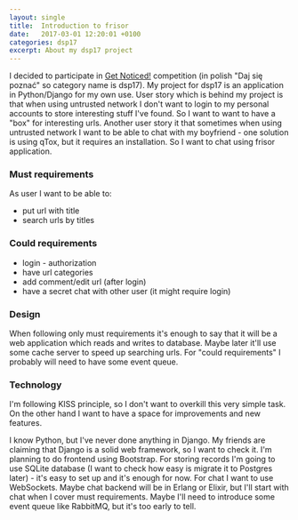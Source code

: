 ```yaml
---
layout: single
title:  Introduction to frisor
date:   2017-03-01 12:20:01 +0100
categories: dsp17
excerpt: About my dsp17 project
---
```


I decided to participate in [Get Noticed!](http://devstyle.pl/daj-sie-poznac/) competition (in polish "Daj się poznać" so category name is dsp17).
My project for dsp17 is an application in Python/Django for my own use. User story which
is behind my project is that when using untrusted network I don't want to login to my personal accounts to store interesting stuff I've found. So I want to
want to have a "box" for interesting urls. Another user story it that sometimes when using untrusted network I want to be able to chat with my boyfriend -
one solution is using qTox, but it requires an installation. So I want to chat using frisor application.

### Must requirements
As user I want to be able to:
* put url with title
* search urls by titles

### Could requirements
* login - authorization
* have url categories
* add comment/edit url (after login)
* have a secret chat with other user (it might require login)

### Design
When following only must requirements it's enough to say that it will be a web application which reads and writes to database. Maybe later it'll use some
cache server to speed up searching urls.
For "could requirements" I probably will need to have some event queue.

### Technology
I'm following KISS principle, so I don't want to overkill this very simple task. On the other hand I want to have a space
for improvements and new features.

I know Python, but I've never done anything in Django. My friends are claiming that Django is a solid web framework, so I want to check it.
I'm planning to do frontend using Bootstrap.
For storing records I'm going to use SQLite database (I want to check how easy is migrate it to Postgres later) - it's easy to set up and
it's enough for now.
For chat I want to use WebSockets. Maybe chat backend will be in Erlang or Elixir, but I'll start with chat when I cover must requirements. Maybe I'll need to introduce
some event queue like RabbitMQ, but it's too early to tell.




